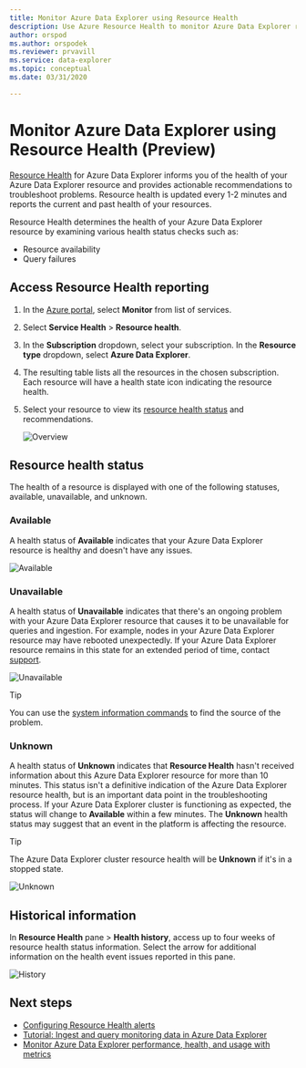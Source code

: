 ```yaml
---
title: Monitor Azure Data Explorer using Resource Health
description: Use Azure Resource Health to monitor Azure Data Explorer resources.
author: orspod
ms.author: orspodek
ms.reviewer: prvavill
ms.service: data-explorer
ms.topic: conceptual
ms.date: 03/31/2020

---
```

# Monitor Azure Data Explorer using Resource Health (Preview)

[Resource Health](/azure/service-health/resource-health-overview) for Azure Data Explorer informs you of the health of your Azure Data Explorer resource and provides actionable recommendations to troubleshoot problems. Resource health is updated every 1-2 minutes and reports the current and past health of your resources. 

Resource Health determines the health of your Azure Data Explorer resource by examining various health status checks such as:
* Resource availability
* Query failures

## Access Resource Health reporting

1. In the [Azure portal](https://portal.azure.com/), select **Monitor** from list of services.
1. Select **Service Health** > **Resource health**.
1. In the **Subscription** dropdown, select your subscription. In the **Resource type** dropdown, select **Azure Data Explorer**.
1. The resulting table lists all the resources in the chosen subscription. Each resource will have a health state icon indicating the resource health.
1. Select your resource to view its [resource health status](#resource-health-status) and recommendations.

    ![Overview](media/monitor-with-resource-health/resource-health-overview.png)

## Resource health status

The health of a resource is displayed with one of the following statuses, available, unavailable, and unknown.

### Available

A health status of **Available** indicates that your Azure Data Explorer resource is healthy and doesn't have any issues.

![Available](media/monitor-with-resource-health/available.png)

### Unavailable

A health status of **Unavailable** indicates that there's an ongoing problem with your Azure Data Explorer resource that causes it to be unavailable for queries and ingestion. For example, nodes in your Azure Data Explorer resource may have rebooted unexpectedly. If your Azure Data Explorer resource remains in this state for an extended period of time, contact [support]().

![Unavailable](media/monitor-with-resource-health/unavailable.png)

> [!TIP]
> You can use the [system information commands](kusto/management/systeminfo.md) to find the source of the problem.

### Unknown

A health status of **Unknown** indicates that **Resource Health** hasn't received information about this Azure Data Explorer resource for more than 10 minutes. This status isn't a definitive indication of the Azure Data Explorer resource health, but is an important data point in the troubleshooting process. If your Azure Data Explorer cluster is functioning as expected, the status will change to **Available** within a few minutes. The **Unknown** health status may suggest that an event in the platform is affecting the resource. 

> [!TIP]
> The Azure Data Explorer cluster resource health will be **Unknown** if it's in a stopped state.

![Unknown](media/monitor-with-resource-health/unknown.png)

## Historical information

In **Resource Health** pane > **Health history**, access up to four weeks of resource health status information. Select the arrow for additional information on the health event issues reported in this pane. 

![History](media/monitor-with-resource-health/healthhistory.png)

## Next steps

* [Configuring Resource Health alerts](https://docs.microsoft.com/azure/service-health/resource-health-alert-arm-template-guide)
* [Tutorial: Ingest and query monitoring data in Azure Data Explorer](ingest-data-no-code.md)
* [Monitor Azure Data Explorer performance, health, and usage with metrics](using-metrics.md)
